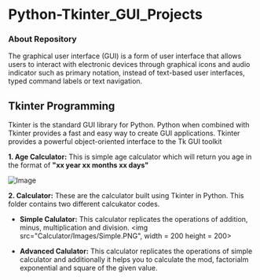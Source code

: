 # Python-Tkinter_GUI_Projects
### About Repository 
The graphical user interface (GUI) is a form of user interface that allows users to interact with electronic devices through graphical icons and audio indicator such as primary notation, instead of text-based user interfaces, typed command labels or text navigation.

## Tkinter Programming
Tkinter is the standard GUI library for Python. Python when combined with Tkinter provides a fast and easy way to create GUI applications. Tkinter provides a powerful object-oriented interface to the Tk GUI toolkit

<b>1. Age Calculator:</b> This is simple age calculator which will return you age in the format of <b> "xx year xx months xx days" </b>

![Image](https://user-images.githubusercontent.com/54545471/110922714-0765e600-8346-11eb-9a76-ee4c1d1f9ab0.png)

<b>2. Calculator:</b> These are the calculator built using Tkinter in Python. This folder contains two different calcukator codes.

- <b>Simple Calulator:</b> This calculator replicates the operations of addition, minus, multiplication and division. 
<img src="Calculator/Images/Simple.PNG", width = 200 height = 200>

- <b>Advanced Calulator:</b> This calculator replicates the operations of simple calculator and additionally it helps you to calculate the mod, factorialm exponential and square of the given value. 

